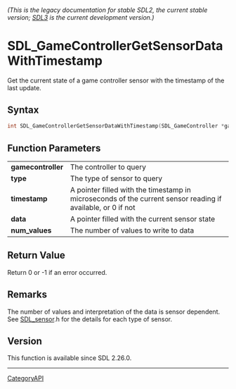 ###### (This is the legacy documentation for stable SDL2, the current stable version; [SDL3](https://wiki.libsdl.org/SDL3/) is the current development version.)
# SDL_GameControllerGetSensorDataWithTimestamp

Get the current state of a game controller sensor with the timestamp of the last update.

## Syntax

```c
int SDL_GameControllerGetSensorDataWithTimestamp(SDL_GameController *gamecontroller, SDL_SensorType type, Uint64 *timestamp, float *data, int num_values);

```

## Function Parameters

|                        |                                                                                                             |
| ---------------------- | ----------------------------------------------------------------------------------------------------------- |
| **gamecontroller**     | The controller to query                                                                                     |
| **type**               | The type of sensor to query                                                                                 |
| **timestamp**          | A pointer filled with the timestamp in microseconds of the current sensor reading if available, or 0 if not |
| **data**               | A pointer filled with the current sensor state                                                              |
| **num_values**         | The number of values to write to data                                                                       |

## Return Value

Return 0 or -1 if an error occurred.

## Remarks

The number of values and interpretation of the data is sensor dependent.
See [SDL_sensor](SDL_sensor.md).h for the details for each type of sensor.

## Version

This function is available since SDL 2.26.0.

----
[CategoryAPI](CategoryAPI.md)
